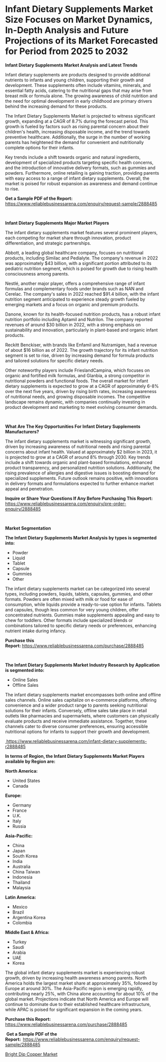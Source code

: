 <p><h1>Infant Dietary Supplements Market Size Focuses on Market Dynamics, In-Depth Analysis and Future Projections of its Market Forecasted for Period from 2025 to 2032</h1></p><p><strong>Infant Dietary Supplements Market Analysis and Latest Trends</strong></p>
<p><p>Infant dietary supplements are products designed to provide additional nutrients to infants and young children, supporting their growth and development. These supplements often include vitamins, minerals, and essential fatty acids, catering to the nutritional gaps that may arise from breast milk or formula alone. The growing awareness of child nutrition and the need for optimal development in early childhood are primary drivers behind the increasing demand for these products.</p><p>The Infant Dietary Supplements Market is projected to witness significant growth, expanding at a CAGR of 8.7% during the forecast period. This growth is fueled by factors such as rising parental concern about their children's health, increasing disposable income, and the trend towards preventive healthcare. Additionally, the surge in the number of working parents has heightened the demand for convenient and nutritionally complete options for their infants.</p><p>Key trends include a shift towards organic and natural ingredients, development of specialized products targeting specific health concerns, and the introduction of innovative delivery formats, such as gummies and powders. Furthermore, online retailing is gaining traction, providing parents with easy access to a range of infant dietary supplements. Overall, the market is poised for robust expansion as awareness and demand continue to rise.</p></p>
<p><strong>Get a Sample PDF of the Report:&nbsp;</strong> <a href="https://www.reliablebusinessarena.com/enquiry/request-sample/2888485?utm_campaign=3251&utm_medium=2&utm_source=Github&utm_content=ia&utm_term=14032025&utm_id=infant-dietary-supplements">https://www.reliablebusinessarena.com/enquiry/request-sample/2888485</a></p>
<p>&nbsp;</p>
<p><strong>Infant Dietary Supplements Major Market Players</strong></p>
<p><p>The infant dietary supplements market features several prominent players, each competing for market share through innovation, product differentiation, and strategic partnerships.</p><p>Abbott, a leading global healthcare company, focuses on nutritional products, including Similac and Pedialyte. The company's revenue in 2022 was approximately $43 billion, with a significant portion attributed to its pediatric nutrition segment, which is poised for growth due to rising health consciousness among parents.</p><p>Nestlé, another major player, offers a comprehensive range of infant formulas and complementary foods under brands such as NAN and Cerelac. The company's sales in 2022 reached $91.4 billion, with the infant nutrition segment anticipated to experience steady growth fueled by emerging markets and a focus on organic and premium products.</p><p>Danone, known for its health-focused nutrition products, has a robust infant nutrition portfolio including Aptamil and Nutrilon. The company reported revenues of around $30 billion in 2022, with a strong emphasis on sustainability and innovation, particularly in plant-based and organic infant products.</p><p>Reckitt Benckiser, with brands like Enfamil and Nutramigen, had a revenue of about $16 billion as of 2022. The growth trajectory for its infant nutrition segment is set to rise, driven by increasing demand for formula products and tailored solutions for specific dietary needs.</p><p>Other noteworthy players include FrieslandCampina, which focuses on organic and fortified milk formulas, and Glanbia, a strong competitor in nutritional powders and functional foods. The overall market for infant dietary supplements is expected to grow at a CAGR of approximately 6-8% over the next five years, driven by rising birth rates, increasing awareness of nutritional needs, and growing disposable incomes. The competitive landscape remains dynamic, with companies continually investing in product development and marketing to meet evolving consumer demands.</p></p>
<p>&nbsp;</p>
<p><strong>What Are The Key Opportunities For Infant Dietary Supplements Manufacturers?</strong></p>
<p><p>The infant dietary supplements market is witnessing significant growth, driven by increasing awareness of nutritional needs and rising parental concerns about infant health. Valued at approximately $2 billion in 2023, it is projected to grow at a CAGR of around 8% through 2030. Key trends include a shift towards organic and plant-based formulations, enhanced product transparency, and personalized nutrition solutions. Additionally, the rising prevalence of allergies and digestive issues is boosting demand for specialized supplements. Future outlook remains positive, with innovations in delivery formats and formulations expected to further enhance market appeal and penetration.</p></p>
<p><strong>Inquire or Share Your Questions If Any Before Purchasing This Report:</strong> <a href="https://www.reliablebusinessarena.com/enquiry/pre-order-enquiry/2888485?utm_campaign=3251&utm_medium=2&utm_source=Github&utm_content=ia&utm_term=14032025&utm_id=infant-dietary-supplements">https://www.reliablebusinessarena.com/enquiry/pre-order-enquiry/2888485</a></p>
<p>&nbsp;</p>
<p><strong>Market Segmentation</strong></p>
<p><strong>The Infant Dietary Supplements Market Analysis by types is segmented into:</strong></p>
<p><ul><li> Powder</li><li>Liquid</li><li>Tablet</li><li>Capsule</li><li>Gummies</li><li>Other</li></ul></p>
<p><p>The infant dietary supplements market can be categorized into several types, including powders, liquids, tablets, capsules, gummies, and other formats. Powders are often mixed with milk or food for ease of consumption, while liquids provide a ready-to-use option for infants. Tablets and capsules, though less common for very young children, offer concentrated nutrients. Gummies make supplements appealing and easy to chew for toddlers. Other formats include specialized blends or combinations tailored to specific dietary needs or preferences, enhancing nutrient intake during infancy.</p></p>
<p><strong>Purchase this Report:&nbsp;</strong><a href="https://www.reliablebusinessarena.com/purchase/2888485?utm_campaign=3251&utm_medium=2&utm_source=Github&utm_content=ia&utm_term=14032025&utm_id=infant-dietary-supplements">https://www.reliablebusinessarena.com/purchase/2888485</a></p>
<p>&nbsp;</p>
<p><strong>The Infant Dietary Supplements Market Industry Research by Application is segmented into:</strong></p>
<p><ul><li>Online Sales</li><li>Offline Sales</li></ul></p>
<p><p>The infant dietary supplements market encompasses both online and offline sales channels. Online sales capitalize on e-commerce platforms, offering convenience and a wider product range to parents seeking nutritional solutions for their infants. Conversely, offline sales take place in retail outlets like pharmacies and supermarkets, where customers can physically evaluate products and receive immediate assistance. Together, these channels cater to diverse consumer preferences, ensuring accessible nutritional options for infants to support their growth and development.</p></p>
<p><a href="https://www.reliablebusinessarena.com/infant-dietary-supplements-r2888485?utm_campaign=3251&utm_medium=2&utm_source=Github&utm_content=ia&utm_term=14032025&utm_id=infant-dietary-supplements">&nbsp;https://www.reliablebusinessarena.com/infant-dietary-supplements-r2888485</a></p>
<p><strong>In terms of Region, the Infant Dietary Supplements Market Players available by Region are:</strong></p>
<p>
    <p> <strong> North America: </strong>
        <ul>
            <li>United States</li>
            <li>Canada</li>
        </ul>
        </p> 
    <p> <strong> Europe: </strong>
        <ul>
            <li>Germany</li>
            <li>France</li>
            <li>U.K.</li>
            <li>Italy</li>
            <li>Russia</li>
        </ul>
        </p> 
    <p> <strong> Asia-Pacific: </strong>
        <ul>
            <li>China</li>
            <li>Japan</li>
            <li>South Korea</li>
            <li>India</li>
            <li>Australia</li>
            <li>China Taiwan</li>
            <li>Indonesia</li>
            <li>Thailand</li>
            <li>Malaysia</li>
        </ul>
        </p> 
    <p> <strong> Latin America: </strong>
        <ul>
            <li>Mexico</li>
            <li>Brazil</li>
            <li>Argentina Korea</li>
            <li>Colombia</li>
        </ul>
        </p> 
    <p> <strong> Middle East & Africa: </strong>
        <ul>
            <li>Turkey</li>
            <li>Saudi</li>
            <li>Arabia</li>
            <li>UAE</li>
            <li>Korea</li>
        </ul>
    </p>
    </p>
<p><p>The global infant dietary supplements market is experiencing robust growth, driven by increasing health awareness among parents. North America holds the largest market share at approximately 35%, followed by Europe at around 30%. The Asia-Pacific region is emerging rapidly, contributing nearly 25%, with China alone accounting for about 10% of the global market. Projections indicate that North America and Europe will continue to dominate due to their established healthcare infrastructure, while APAC is poised for significant expansion in the coming years.</p></p>
<p><strong>Purchase this Report: </strong><a href="https://www.reliablebusinessarena.com/purchase/2888485?utm_campaign=3251&utm_medium=2&utm_source=Github&utm_content=ia&utm_term=14032025&utm_id=infant-dietary-supplements">https://www.reliablebusinessarena.com/purchase/2888485</a></p>
<p>&nbsp;<strong>Get a Sample PDF of the Report:&nbsp;&nbsp;</strong><a href="https://www.reliablebusinessarena.com/enquiry/request-sample/2888485?utm_campaign=3251&utm_medium=2&utm_source=Github&utm_content=ia&utm_term=14032025&utm_id=infant-dietary-supplements">https://www.reliablebusinessarena.com/enquiry/request-sample/2888485</a></p>
<p><strong></strong></p>
<p><p><a href="https://github.com/donkalucine10/Market-Research-Report-List-1/blob/main/bright-dip-copper-market.md?utm_campaign=3251&utm_medium=2&utm_source=Github&utm_content=ia&utm_term=14032025&utm_id=infant-dietary-supplements">Bright Dip Copper Market</a></p></p>